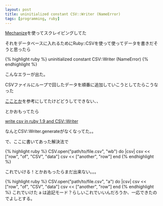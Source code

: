 ```yaml
---
layout: post
title: uninitialized constant CSV::Writer (NameError)
tags: [programming, ruby]
---
```


[Mechanize](http://mechanize.rubyforge.org/)を使ってスクレイピングしてた

それをデータベースに入れるためにRuby::CSVを使って使ってデータを書きだそうと思ったら

{% highlight ruby %}
uninitialized constant CSV::Writer (NameError)
{% endhighlight %}

こんなエラーが出た。

CSVファイルにループで回したデータを順番に追加していこうとしてたらこうなった

[こことか]("http://kjirou.sakura.ne.jp/mt/2007/06/rubycsv.html")を参考にしてたけどどうしてできない、、

とかおもってたら

[write csv in ruby 1.9 and CSV::Writer]("http://stackoverflow.com/questions/2139479/write-csv-in-ruby-1-9-and-csvwriter")

なんとCSV::Writer.generateがなくなってた。。

で、ここに書いてあった解決法で

{% highlight ruby %}
CSV.open("path/to/file.csv", "wb") do |csv|
  csv << ["row", "of", "CSV", "data"]
  csv << ["another", "row"]
end
{% endhighlight %}

これでいける！とかおもったらまだ出来ない。。。

{% highlight ruby %}
CSV.open("path/to/file.csv", "a") do |csv|
  csv << ["row", "of", "CSV", "data"]
  csv << ["another", "row"]
end
{% endhighlight %}
これでいけた a は追記モード？らしいこれでいいんだろうか、一応できたのでよしとする。